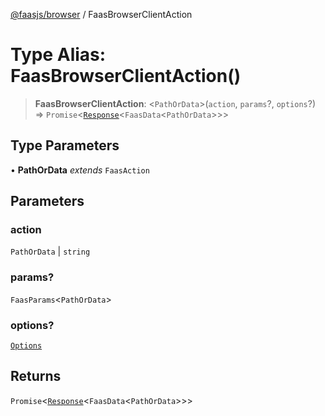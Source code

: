 [@faasjs/browser](../README.md) / FaasBrowserClientAction

# Type Alias: FaasBrowserClientAction()

> **FaasBrowserClientAction**: \<`PathOrData`\>(`action`, `params`?, `options`?) => `Promise`\<[`Response`](../classes/Response.md)\<`FaasData`\<`PathOrData`\>\>\>

## Type Parameters

• **PathOrData** *extends* `FaasAction`

## Parameters

### action

`PathOrData` | `string`

### params?

`FaasParams`\<`PathOrData`\>

### options?

[`Options`](Options.md)

## Returns

`Promise`\<[`Response`](../classes/Response.md)\<`FaasData`\<`PathOrData`\>\>\>
